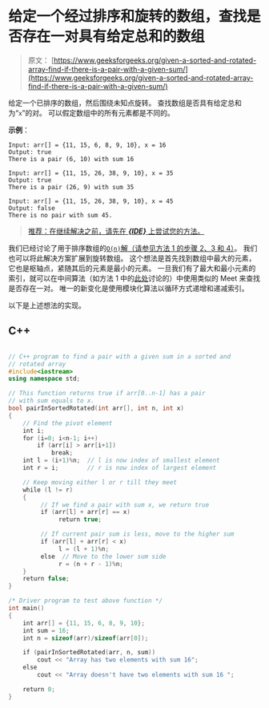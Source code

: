 # 给定一个经过排序和旋转的数组，查找是否存在一对具有给定总和的数组

> 原文： [https://www.geeksforgeeks.org/given-a-sorted-and-rotated-array-find-if-there-is-a-pair-with-a-given-sum/](https://www.geeksforgeeks.org/given-a-sorted-and-rotated-array-find-if-there-is-a-pair-with-a-given-sum/)

给定一个已排序的数组，然后围绕未知点旋转。 查找数组是否具有给定总和为“`x`”的对。 可以假定数组中的所有元素都是不同的。

**示例**：

```
Input: arr[] = {11, 15, 6, 8, 9, 10}, x = 16
Output: true
There is a pair (6, 10) with sum 16

Input: arr[] = {11, 15, 26, 38, 9, 10}, x = 35
Output: true
There is a pair (26, 9) with sum 35

Input: arr[] = {11, 15, 26, 38, 9, 10}, x = 45
Output: false
There is no pair with sum 45.

```

> [推荐：在继续解决之前，请先在 ***{IDE}*** 上尝试您的方法。](https://ide.geeksforgeeks.org/)

我们已经讨论了用于排序数组的[`O(n)`解（请参见方法 1 的步骤 2、3 和 4）](https://www.geeksforgeeks.org/write-a-c-program-that-given-a-set-a-of-n-numbers-and-another-number-x-determines-whether-or-not-there-exist-two-elements-in-s-whose-sum-is-exactly-x/)。 我们也可以将此解决方案扩展到旋转数组。 这个想法是首先找到数组中最大的元素，它也是枢轴点，紧随其后的元素是最小的元素。 一旦我们有了最大和最小元素的索引，就可以在中间算法（如方法 1 中的[此处](https://www.geeksforgeeks.org/write-a-c-program-that-given-a-set-a-of-n-numbers-and-another-number-x-determines-whether-or-not-there-exist-two-elements-in-s-whose-sum-is-exactly-x/)讨论的）中使用类似的 Meet 来查找是否存在一对。 唯一的新变化是使用模块化算法以循环方式递增和递减索引。

以下是上述想法的实现。

## C++ 

```cpp

// C++ program to find a pair with a given sum in a sorted and 
// rotated array 
#include<iostream> 
using namespace std; 

// This function returns true if arr[0..n-1] has a pair 
// with sum equals to x. 
bool pairInSortedRotated(int arr[], int n, int x) 
{ 
    // Find the pivot element 
    int i; 
    for (i=0; i<n-1; i++) 
        if (arr[i] > arr[i+1]) 
            break; 
    int l = (i+1)%n;  // l is now index of smallest element 
    int r = i;        // r is now index of largest element 

    // Keep moving either l or r till they meet 
    while (l != r) 
    { 
         // If we find a pair with sum x, we return true 
         if (arr[l] + arr[r] == x) 
              return true; 

         // If current pair sum is less, move to the higher sum 
         if (arr[l] + arr[r] < x) 
              l = (l + 1)%n; 
         else  // Move to the lower sum side 
              r = (n + r - 1)%n; 
    } 
    return false; 
} 

/* Driver program to test above function */
int main() 
{ 
    int arr[] = {11, 15, 6, 8, 9, 10}; 
    int sum = 16; 
    int n = sizeof(arr)/sizeof(arr[0]); 

    if (pairInSortedRotated(arr, n, sum)) 
        cout << "Array has two elements with sum 16"; 
    else
        cout << "Array doesn't have two elements with sum 16 "; 

    return 0; 
} 

```